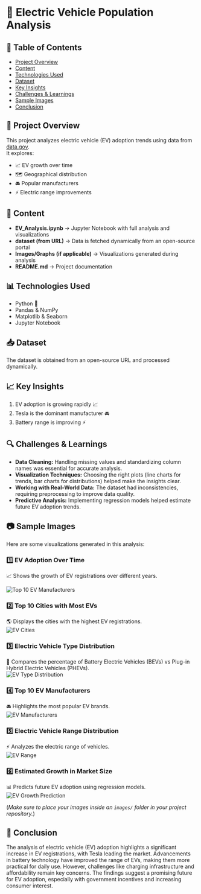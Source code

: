 # 🚗 Electric Vehicle Population Analysis  

## 📌 Table of Contents  
- [Project Overview](#-project-overview)  
- [Content](#-content)  
- [Technologies Used](#-technologies-used)  
- [Dataset](#-dataset)  
- [Key Insights](#-key-insights)  
- [Challenges & Learnings](#-challenges--learnings)  
- [Sample Images](#-sample-images)  
- [Conclusion](#-conclusion)  

## 📌 Project Overview  
This project analyzes electric vehicle (EV) adoption trends using data from [data.gov](https://www.data.gov/).  
It explores:  
- 📈 EV growth over time  
- 🗺️ Geographical distribution  
- 🚘 Popular manufacturers  
- ⚡ Electric range improvements  

## 📂 Content  
- **EV_Analysis.ipynb** → Jupyter Notebook with full analysis and visualizations  
- **dataset (from URL)** → Data is fetched dynamically from an open-source portal  
- **Images/Graphs (if applicable)** → Visualizations generated during analysis  
- **README.md** → Project documentation  

## 📊 Technologies Used  
- Python 🐍  
- Pandas & NumPy  
- Matplotlib & Seaborn  
- Jupyter Notebook  

## 📥 Dataset  
The dataset is obtained from an open-source URL and processed dynamically.  

## 📈 Key Insights  
1. EV adoption is growing rapidly 📈  
2. Tesla is the dominant manufacturer 🚘  
3. Battery range is improving ⚡  

## 🔍 Challenges & Learnings  
- **Data Cleaning:** Handling missing values and standardizing column names was essential for accurate analysis.  
- **Visualization Techniques:** Choosing the right plots (line charts for trends, bar charts for distributions) helped make the insights clear.  
- **Working with Real-World Data:** The dataset had inconsistencies, requiring preprocessing to improve data quality.  
- **Predictive Analysis:** Implementing regression models helped estimate future EV adoption trends.  

## 📷 Sample Images  
Here are some visualizations generated in this analysis:  

### **1️⃣ EV Adoption Over Time**  
📈 Shows the growth of EV registrations over different years.  
 
![Top 10 EV Manufacturers](https://github.com/user-attachments/assets/54b69d42-140b-46fc-bd4c-c3308861e0d0)

### **2️⃣ Top 10 Cities with Most EVs**  
🌎 Displays the cities with the highest EV registrations.  
![EV Cities](images/top_ev_cities.png)  

### **3️⃣ Electric Vehicle Type Distribution**  
🔋 Compares the percentage of Battery Electric Vehicles (BEVs) vs Plug-in Hybrid Electric Vehicles (PHEVs).  
![EV Type Distribution](images/ev_type_distribution.png)  

### **4️⃣ Top 10 EV Manufacturers**  
🚘 Highlights the most popular EV brands.  
![EV Manufacturers](images/top_ev_makers.png)  

### **5️⃣ Electric Vehicle Range Distribution**  
⚡ Analyzes the electric range of vehicles.  
![EV Range](images/ev_range_distribution.png)  

### **6️⃣ Estimated Growth in Market Size**  
📊 Predicts future EV adoption using regression models.  
![EV Growth Prediction](images/ev_growth_prediction.png)  

(*Make sure to place your images inside an `images/` folder in your project repository.*)  

## 📌 Conclusion  
The analysis of electric vehicle (EV) adoption highlights a significant increase in EV registrations, with Tesla leading the market. Advancements in battery technology have improved the range of EVs, making them more practical for daily use. However, challenges like charging infrastructure and affordability remain key concerns. The findings suggest a promising future for EV adoption, especially with government incentives and increasing consumer interest.  

